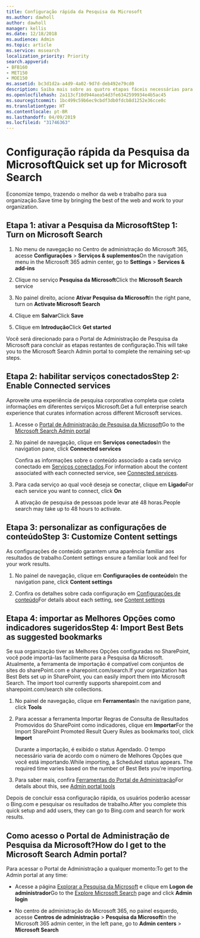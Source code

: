 ```yaml
---
title: Configuração rápida da Pesquisa da Microsoft
ms.author: dawholl
author: dawholl
manager: kellis
ms.date: 12/18/2018
ms.audience: Admin
ms.topic: article
ms.service: mssearch
localization_priority: Priority
search.appverid:
- BFB160
- MET150
- MOE150
ms.assetid: bc3d1d2a-a4d9-4a02-9d7d-deb492e79cd0
description: Saiba mais sobre as quatro etapas fáceis necessárias para ativar e usar a Pesquisa da Microsoft.
ms.openlocfilehash: 2a113cf10d944aea54d3fe6342599934e4b5ac45
ms.sourcegitcommit: 1bc499c59b6ec9cbdf3db0fdcb8d1252e36cce0c
ms.translationtype: HT
ms.contentlocale: pt-BR
ms.lasthandoff: 04/09/2019
ms.locfileid: "31746363"
---
```

# <a name="quick-set-up-for-microsoft-search"></a><span data-ttu-id="9e4c3-103">Configuração rápida da Pesquisa da Microsoft</span><span class="sxs-lookup"><span data-stu-id="9e4c3-103">Quick set up for Microsoft Search</span></span>

<span data-ttu-id="9e4c3-104">Economize tempo, trazendo o melhor da web e trabalho para sua organização.</span><span class="sxs-lookup"><span data-stu-id="9e4c3-104">Save time by bringing the best of the web and work to your organization.</span></span>
  
## <a name="step-1-turn-on-microsoft-search"></a><span data-ttu-id="9e4c3-105">Etapa 1: ativar a Pesquisa da Microsoft</span><span class="sxs-lookup"><span data-stu-id="9e4c3-105">Step 1: Turn on Microsoft Search</span></span>

1. <span data-ttu-id="9e4c3-106">No menu de navegação no Centro de administração do Microsoft 365, acesse **Configurações** \> **Serviços &amp; suplementos**</span><span class="sxs-lookup"><span data-stu-id="9e4c3-106">On the navigation menu in the Microsoft 365 admin center, go to **Settings** \> **Services &amp; add-ins**</span></span>
    
2. <span data-ttu-id="9e4c3-107">Clique no serviço **Pesquisa da Microsoft**</span><span class="sxs-lookup"><span data-stu-id="9e4c3-107">Click the **Microsoft Search** service</span></span> 
    
3. <span data-ttu-id="9e4c3-108">No painel direito, acione **Ativar Pesquisa da Microsoft**</span><span class="sxs-lookup"><span data-stu-id="9e4c3-108">In the right pane, turn on **Activate Microsoft Search**</span></span>
    
4. <span data-ttu-id="9e4c3-109">Clique em **Salvar**</span><span class="sxs-lookup"><span data-stu-id="9e4c3-109">Click **Save**</span></span>
    
5. <span data-ttu-id="9e4c3-110">Clique em **Introdução**</span><span class="sxs-lookup"><span data-stu-id="9e4c3-110">Click **Get started**</span></span>
  
<span data-ttu-id="9e4c3-111">Você será direcionado para o Portal de Administração de Pesquisa da Microsoft para concluir as etapas restantes de configuração.</span><span class="sxs-lookup"><span data-stu-id="9e4c3-111">This will take you to the Microsoft Search Admin portal to complete the remaining set-up steps.</span></span>
    
## <a name="step-2-enable-connected-services"></a><span data-ttu-id="9e4c3-112">Etapa 2: habilitar serviços conectados</span><span class="sxs-lookup"><span data-stu-id="9e4c3-112">Step 2: Enable Connected services</span></span>

<span data-ttu-id="9e4c3-113">Aproveite uma experiência de pesquisa corporativa completa que coleta informações em diferentes serviços Microsoft.</span><span class="sxs-lookup"><span data-stu-id="9e4c3-113">Get a full enterprise search experience that curates information across different Microsoft services.</span></span>
  
1. <span data-ttu-id="9e4c3-114">Acesse o [Portal de Administração de Pesquisa da Microsoft](https://www.bingforbusiness.com/admin)</span><span class="sxs-lookup"><span data-stu-id="9e4c3-114">Go to the [Microsoft Search Admin portal](https://www.bingforbusiness.com/admin)</span></span>
    
2. <span data-ttu-id="9e4c3-115">No painel de navegação, clique em **Serviços conectados**</span><span class="sxs-lookup"><span data-stu-id="9e4c3-115">In the navigation pane, click **Connected services**</span></span>
    
    <span data-ttu-id="9e4c3-116">Confira as informações sobre o conteúdo associado a cada serviço conectado em [Serviços conectados](connected-services.md).</span><span class="sxs-lookup"><span data-stu-id="9e4c3-116">For information about the content associated with each connected service, see [Connected services](connected-services.md).</span></span>
    
3. <span data-ttu-id="9e4c3-117">Para cada serviço ao qual você deseja se conectar, clique em **Ligado**</span><span class="sxs-lookup"><span data-stu-id="9e4c3-117">For each service you want to connect, click **On**</span></span>
    
    <span data-ttu-id="9e4c3-118">A ativação de pesquisa de pessoas pode levar até 48 horas.</span><span class="sxs-lookup"><span data-stu-id="9e4c3-118">People search may take up to 48 hours to activate.</span></span>
    
## <a name="step-3-customize-content-settings"></a><span data-ttu-id="9e4c3-119">Etapa 3: personalizar as configurações de conteúdo</span><span class="sxs-lookup"><span data-stu-id="9e4c3-119">Step 3: Customize Content settings</span></span>

<span data-ttu-id="9e4c3-120">As configurações de conteúdo garantem uma aparência familiar aos resultados de trabalho.</span><span class="sxs-lookup"><span data-stu-id="9e4c3-120">Content settings ensure a familiar look and feel for your work results.</span></span> 
  
1. <span data-ttu-id="9e4c3-121">No painel de navegação, clique em **Configurações de conteúdo**</span><span class="sxs-lookup"><span data-stu-id="9e4c3-121">In the navigation pane, click **Content settings**</span></span>
    
2. <span data-ttu-id="9e4c3-122">Confira os detalhes sobre cada configuração em [Configurações de conteúdo](content-settings.md)</span><span class="sxs-lookup"><span data-stu-id="9e4c3-122">For details about each setting, see [Content settings](content-settings.md)</span></span>
    
## <a name="step-4-import-best-bets-as-suggested-bookmarks"></a><span data-ttu-id="9e4c3-123">Etapa 4: importar as Melhores Opções como indicadores sugeridos</span><span class="sxs-lookup"><span data-stu-id="9e4c3-123">Step 4: Import Best Bets as suggested bookmarks</span></span>

<span data-ttu-id="9e4c3-p101">Se sua organização tiver as Melhores Opções configuradas no SharePoint, você pode importá-las facilmente para a Pesquisa da Microsoft. Atualmente, a ferramenta de importação é compatível com conjuntos de sites do sharePoint.com e sharepoint.com/search.</span><span class="sxs-lookup"><span data-stu-id="9e4c3-p101">If your organization has Best Bets set up in SharePoint, you can easily import them into Microsoft Search. The import tool currently supports sharepoint.com and sharepoint.com/search site collections.</span></span> 
  
1. <span data-ttu-id="9e4c3-126">No painel de navegação, clique em **Ferramentas**</span><span class="sxs-lookup"><span data-stu-id="9e4c3-126">In the navigation pane, click **Tools**</span></span>
    
2. <span data-ttu-id="9e4c3-127">Para acessar a ferramenta Importar Regras de Consulta de Resultados Promovidos do SharePoint como indicadores, clique em **Importar**</span><span class="sxs-lookup"><span data-stu-id="9e4c3-127">For the Import SharePoint Promoted Result Query Rules as bookmarks tool, click **Import**</span></span>
    
    <span data-ttu-id="9e4c3-p102">Durante a importação, é exibido o status Agendado. O tempo necessário varia de acordo com o número de Melhores Opções que você está importando.</span><span class="sxs-lookup"><span data-stu-id="9e4c3-p102">While importing, a Scheduled status appears. The required time varies based on the number of Best Bets you're importing.</span></span>
    
3. <span data-ttu-id="9e4c3-130">Para saber mais, confira [Ferramentas do Portal de Administração](admin-portal-tools.md)</span><span class="sxs-lookup"><span data-stu-id="9e4c3-130">For details about this, see [Admin portal tools](admin-portal-tools.md)</span></span>
    
<span data-ttu-id="9e4c3-131">Depois de concluir essa configuração rápida, os usuários poderão acessar o Bing.com e pesquisar os resultados de trabalho.</span><span class="sxs-lookup"><span data-stu-id="9e4c3-131">After you complete this quick setup and add users, they can go to Bing.com and search for work results.</span></span> 
  
## <a name="how-do-i-get-to-the-microsoft-search-admin-portal"></a><span data-ttu-id="9e4c3-132">Como acesso o Portal de Administração de Pesquisa da Microsoft?</span><span class="sxs-lookup"><span data-stu-id="9e4c3-132">How do I get to the Microsoft Search Admin portal?</span></span>

<span data-ttu-id="9e4c3-133">Para acessar o Portal de Administração a qualquer momento:</span><span class="sxs-lookup"><span data-stu-id="9e4c3-133">To get to the Admin portal at any time:</span></span>
  
- <span data-ttu-id="9e4c3-134">Acesse a página [Explorar a Pesquisa da Microsoft](https://www.bing.com/business/explore) e clique em **Logon de administrador**</span><span class="sxs-lookup"><span data-stu-id="9e4c3-134">Go to the [Explore Microsoft Search](https://www.bing.com/business/explore) page and click **Admin login**</span></span>
    
- <span data-ttu-id="9e4c3-135">No centro de administração do Microsoft 365, no painel esquerdo, acesse **Centros de administração** \> **Pesquisa da Microsoft**</span><span class="sxs-lookup"><span data-stu-id="9e4c3-135">In the Microsoft 365 admin center, in the left pane, go to **Admin centers** \> **Microsoft Search**</span></span>

  

